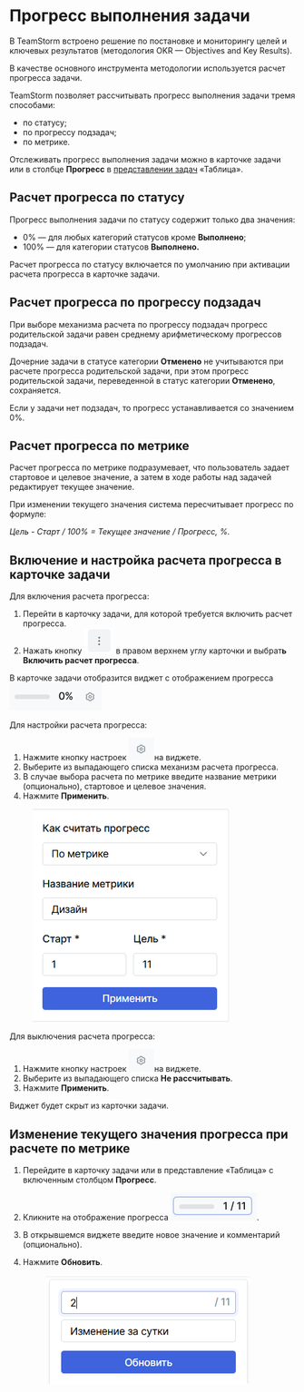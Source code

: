 # Прогресс выполнения задачи

В TeamStorm встроено решение по постановке и мониторингу целей и ключевых результатов (методология OKR — Objectives and Key Results).

В качестве основного инструмента методологии используется расчет прогресса задачи.

TeamStorm позволяет рассчитывать прогресс выполнения задачи тремя способами:

* по статусу;
* по прогрессу подзадач;
* по метрике.

Отслеживать прогресс выполнения задачи можно в карточке задачи или в столбце **Прогресс** в [представлении задач](https://docs.teamstorm.io/rukovodstva/rukovodstvo-polzovatelya-teamstorm/rabota-s-zadachami/predstavlenie-zadach/otslezhivanie-progressa-v-predstavlenii) «Таблица».&#x20;

## Расчет прогресса по статусу

Прогресс выполнения задачи по статусу содержит только два значения:&#x20;

* 0% — для любых категорий статусов кроме **Выполнено**;
* 100% — для категории статусов **Выполнено.**

Расчет прогресса по статусу включается по умолчанию при активации расчета прогресса в карточке задачи.

## Расчет прогресса по прогрессу подзадач

При выборе механизма расчета по прогрессу подзадач прогресс родительской задачи равен среднему арифметическому прогрессов подзадач.

Дочерние задачи в статусе категории **Отменено** не учитываются при расчете прогресса родительской задачи, при этом прогресс родительской задачи, переведенной в статус категории **Отменено**, сохраняется.

Если у задачи нет подзадач, то прогресс устанавливается со значением 0%.

## Расчет прогресса по метрике

Расчет прогресса по метрике подразумевает, что пользователь задает стартовое и целевое значение, а затем в ходе работы над задачей редактирует текущее значение.&#x20;

При изменении текущего значения система пересчитывает прогресс по формуле:

&#x20;_Цель - Старт / 100% = Текущее значение / Прогресс, %._

## Включение и настройка расчета прогресса в карточке задачи

Для включения расчета прогресса:

1. Перейти в карточку задачи, для которой требуется включить расчет прогресса.
2. Нажать кнопку <img src="../../../.gitbook/assets/изображение (198).png" alt="" data-size="line"> в правом верхнем углу карточки и выбрат**ь Включить расчет прогресса**.&#x20;

В карточке задачи отобразится виджет с отображением прогресса ![](<../../../.gitbook/assets/изображение (199).png>)

Для настройки расчета прогресса:

1. Нажмите кнопку настроек <img src="../../../.gitbook/assets/изображение (200).png" alt="" data-size="line">на виджете.
2. Выберите из выпадающего списка механизм расчета прогресса.
3. В случае выбора расчета по метрике введите название метрики (опционально), стартовое и целевое значения.
4. Нажмите **Применить**.

<figure><img src="../../../.gitbook/assets/изображение (201).png" alt=""><figcaption></figcaption></figure>

Для выключения расчета прогресса:

1. Нажмите кнопку настроек <img src="../../../.gitbook/assets/изображение (200).png" alt="" data-size="line">на виджете.
2. Выберите из выпадающего списка **Не рассчитывать**.
3. Нажмите **Применить**.

Виджет будет скрыт из карточки задачи.&#x20;

## Изменение текущего значения прогресса при расчете по метрике

1. Перейдите в карточку задачи или в представление «Таблица» с включенным столбцом **Прогресс**.
2. Кликните на отображение прогресса <img src="../../../.gitbook/assets/изображение (203).png" alt="" data-size="line">.
3. В открывшемся виджете введите новое значение и комментарий (опционально).
4.  Нажмите **Обновить**.&#x20;

    <figure><img src="../../../.gitbook/assets/изображение (202).png" alt=""><figcaption></figcaption></figure>
